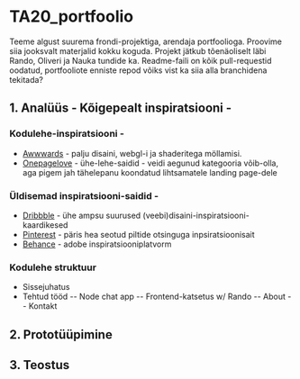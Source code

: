 # TA20_portfoolio  

Teeme algust suurema frondi-projektiga, arendaja portfoolioga. Proovime siia jooksvalt materjalid kokku koguda. Projekt jätkub tõenäoliselt läbi Rando, Oliveri ja Nauka tundide ka. Readme-faili on kõik pull-requestid oodatud, portfooliote enniste repod võiks vist ka siia alla branchidena tekitada?

## 1. Analüüs - Kõigepealt inspiratsiooni - 

### Kodulehe-inspiratsiooni -

- [Awwwards](https://www.awwwards.com/awwwards/collections/freelance-portfolio/) - palju disaini, webgl-i ja shaderitega möllamisi.
- [Onepagelove](https://onepagelove.com/inspiration/portfolio) - ühe-lehe-saidid - veidi aegunud kategooria võib-olla, aga pigem jah tähelepanu koondatud lihtsamatele landing page-dele
  
### Üldisemad inspiratsiooni-saidid -
- [Dribbble](https://dribbble.com/shots/popular/web-design) - ühe ampsu suurused (veebi)disaini-inspiratsiooni-kaardikesed
- [Pinterest](https://www.pinterest.com/search/pins/?q=portfolio%20website%20design&rs=guide&term_meta[]=portfolio%7Ctyped&add_refine=portfolio%20website%20design%7Cguide%7Cword%7C11) - päris hea seotud piltide otsinguga inpsiratsioonisait
- [Behance](https://www.behance.net/search/projects?field=ui%2Fux) - adobe inspiratsiooniplatvorm

### Kodulehe struktuur
- Sissejuhatus
- Tehtud tööd
 -- Node chat app
 -- Frontend-katsetus w/ Rando
 -- About
 -- Kontakt

## 2. Prototüüpimine  

## 3. Teostus  


